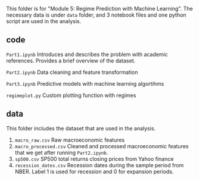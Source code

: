 This folder is for "Module 5: Regime Prediction with Machine Learning". The necessary data is under ```data``` folder, and 3 notebook files and one python script are used in the analysis.

## code

```Part1.ipynb``` Introduces and describes the problem with academic references. Provides a brief overview of the dataset.

```Part2.ipynb``` Data cleaning and feature transformation

```Part3.ipynb``` Predictive models with machine learning algortihms

```regimeplot.py``` Custom plotting function with regimes

## data

This folder includes the dataset that are used in the analysis.

1. ```macro_raw.csv``` Raw macroeconomic features
2. ```macro_processed.csv``` Cleaned and processed macroeconomic features that we get after running ```Part2.ipynb```.
2. ```sp500.csv``` SP500 total returns closing prices from Yahoo finance
3. ```recession_dates.csv``` Recession dates during the sample period from NBER. Label 1 is used for recession and 0 for expansion periods.